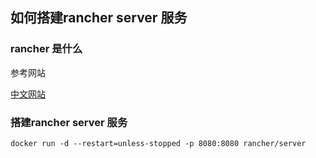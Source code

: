 ## 如何搭建rancher server 服务

### rancher 是什么

参考网站

[中文网站](https://www.cnrancher.com/docs/rancher/v2.x/cn/overview/)

### 搭建rancher server 服务

```
docker run -d --restart=unless-stopped -p 8080:8080 rancher/server
```